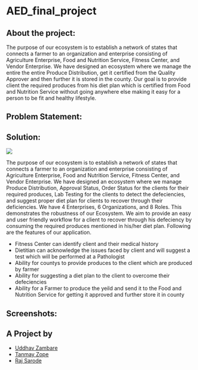 # AED_final_project


## About the project: 

The purpose of our ecosystem is to establish a network of states that connects a farmer to an organization and enterprise consisting of Agriculture Enterprise, Food and Nutrition Service, Fitness Center, and Vendor Enterprise. We have designed an ecosystem where we manage the entire the entire Produce Distribution, get it certified from the Quality Approver and then further it is stored in the county. Our goal is to provide client the required produces from his diet plan which is certified from Food and Nutrition Service without going anywhere else making it easy for a person to be fit and healthy lifestyle.

## Problem Statement:



## Solution:

![](Images/Block%20Diagram.png)



The purpose of our ecosystem is to establish a network of states that connects a farmer to an organization and enterprise consisting of Agriculture Enterprise, Food and Nutrition Service, Fitness Center, and Vendor Enterprise. We have designed an ecosystem where we manage Produce Distribution, Approval Status, Order Status for the clients for their required produces, Lab Testing for the clients to detect the defeciencies, and suggest proper diet plan for clients to recover through their deficiencies. We have 4 Enterprises, 6 Organizations, and 8 Roles. This demonstrates the robustness of our Ecosystem. We aim to provide an easy and user friendly workflow for a client to recover through his defeciency by consuming the required produces mentioned in his/her diet plan. Following are the features of our application. 

 - Fitness Center can identify client and their medical history
 - Dietitian can acknowledge the issues faced by client and will suggest
   a test which will be performed at a Pathologist
 - Ability for countys to provide produces to the client which are produced by farmer
 - Ability for suggesting a diet plan to the client to overcome their defeciencies 
 - Ability for a Farmer to produce the yeild and send it to the Food and Nutrition Service for getting it approved and further store it in county

 ## Screenshots:



## A Project by
- [Uddhav Zambare](https://github.com/uddhavz)
- [Tanmay Zope](https://github.com/tanmayzope)
- [Raj Sarode](https://github.com/Creed999)
